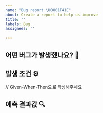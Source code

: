 ```yaml
---
name: "Bug report \U0001F41E"
about: Create a report to help us improve
title: ''
labels: Bug
assignees: ''

---
```


## 어떤 버그가 발생했나요? 🧐 

## 발생 조건 ⚙️
// Given-When-Then으로 작성해주세요

## 예측 결과값 🔍

